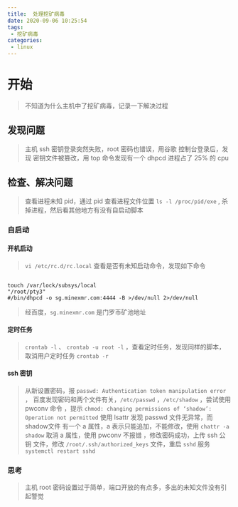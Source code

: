 ```yaml
---
title:  处理挖矿病毒
date: 2020-09-06 10:25:54
tags: 
 - 挖矿病毒
categories: 
 - linux
---
```

# 开始

> 不知道为什么主机中了挖矿病毒，记录一下解决过程

## 发现问题

> 主机 ssh 密钥登录突然失败，root 密码也错误，用谷歌 控制台登录后，发现 密钥文件被篡改，用 top 命令发现有一个 dhpcd 进程占了 25% 的 cpu

## 检查、解决问题

> 查看进程未知 pid，通过 pid 查看进程文件位置 `ls -l /proc/pid/exe` , 杀掉进程，然后看其他地方有没有自启动脚本

###  自启动

#### 开机启动

> `vi /etc/rc.d/rc.local`  查看是否有未知启动命令，发现如下命令



```shell

touch /var/lock/subsys/local
"/root/pty3"
#/bin/dhpcd -o sg.minexmr.com:4444 -B >/dev/null 2>/dev/null

```

> 经百度，`sg.minexmr.com` 是门罗币矿池地址

#### 定时任务

> `crontab -l`  、 `crontab -u root -l` ，查看定时任务，发现同样的脚本，取消用户定时任务  `crontab -r` 

#### ssh 密钥

> 从新设置密码，报 `passwd: Authentication token manipulation error` ， 百度发现密码和两个文件有关，`/etc/passwd` ，`/etc/shadow` ，尝试使用 pwconv 命令  ，提示 `chmod: changing permissions of ‘shadow’: Operation not permitted` 使用 lsattr 发现 passwd 文件无异常，而 shadow文件 有一个 a 属性，a 表示只能追加，不能修改，使用 `chattr -a shadow` 取消 a 属性，使用 pwconv 不报错 ，修改密码成功，上传 ssh 公钥 文件，修改 `/root/.ssh/authorized_keys` 文件，重启 `sshd` 服务`systemctl restart sshd`

### 思考

> 主机 root 密码设置过于简单，端口开放的有点多，多出的未知文件没有引起警觉